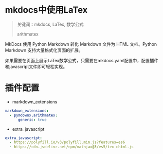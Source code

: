 # mkdocs中使用LaTex

>关键词：mkdocs, LaTex, 数学公式
>
>arithmatex

MkDocs 使用 Python Markdown 转化 Markdown 文件为 HTML 文档。Python Markdown 支持大量格式化页面的扩展。

如果需要在页面上展示LaTex数学公式，只需要在mkdocs.yaml配置中，配置插件和javascript文件即可轻松实现。

# 插件配置
* markdown_extensions
``` yaml
markdown_extensions:
  - pymdownx.arithmatex:
      generic: true
```

* extra_javascript
``` yaml
extra_javascript:
  - https://polyfill.io/v3/polyfill.min.js?features=es6
  - https://cdn.jsdelivr.net/npm/mathjax@3/es5/tex-chtml.js

```
